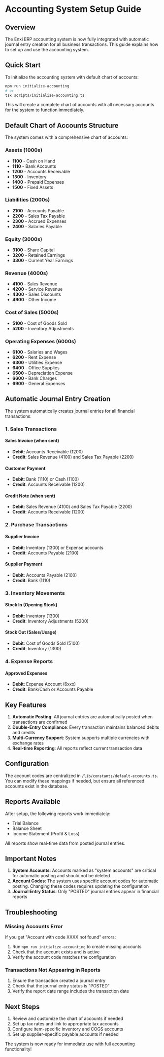 # Accounting System Setup Guide

## Overview

The Enxi ERP accounting system is now fully integrated with automatic journal entry creation for all business transactions. This guide explains how to set up and use the accounting system.

## Quick Start

To initialize the accounting system with default chart of accounts:

```bash
npm run initialize-accounting
# or
tsx scripts/initialize-accounting.ts
```

This will create a complete chart of accounts with all necessary accounts for the system to function immediately.

## Default Chart of Accounts Structure

The system comes with a comprehensive chart of accounts:

### Assets (1000s)
- **1100** - Cash on Hand
- **1110** - Bank Accounts
- **1200** - Accounts Receivable
- **1300** - Inventory
- **1400** - Prepaid Expenses
- **1500** - Fixed Assets

### Liabilities (2000s)
- **2100** - Accounts Payable
- **2200** - Sales Tax Payable
- **2300** - Accrued Expenses
- **2400** - Salaries Payable

### Equity (3000s)
- **3100** - Share Capital
- **3200** - Retained Earnings
- **3300** - Current Year Earnings

### Revenue (4000s)
- **4100** - Sales Revenue
- **4200** - Service Revenue
- **4300** - Sales Discounts
- **4900** - Other Income

### Cost of Sales (5000s)
- **5100** - Cost of Goods Sold
- **5200** - Inventory Adjustments

### Operating Expenses (6000s)
- **6100** - Salaries and Wages
- **6200** - Rent Expense
- **6300** - Utilities Expense
- **6400** - Office Supplies
- **6500** - Depreciation Expense
- **6600** - Bank Charges
- **6900** - General Expenses

## Automatic Journal Entry Creation

The system automatically creates journal entries for all financial transactions:

### 1. Sales Transactions

#### Sales Invoice (when sent)
- **Debit**: Accounts Receivable (1200)
- **Credit**: Sales Revenue (4100) and Sales Tax Payable (2200)

#### Customer Payment
- **Debit**: Bank (1110) or Cash (1100)
- **Credit**: Accounts Receivable (1200)

#### Credit Note (when sent)
- **Debit**: Sales Revenue (4100) and Sales Tax Payable (2200)
- **Credit**: Accounts Receivable (1200)

### 2. Purchase Transactions

#### Supplier Invoice
- **Debit**: Inventory (1300) or Expense accounts
- **Credit**: Accounts Payable (2100)

#### Supplier Payment
- **Debit**: Accounts Payable (2100)
- **Credit**: Bank (1110)

### 3. Inventory Movements

#### Stock In (Opening Stock)
- **Debit**: Inventory (1300)
- **Credit**: Inventory Adjustments (5200)

#### Stock Out (Sales/Usage)
- **Debit**: Cost of Goods Sold (5100)
- **Credit**: Inventory (1300)

### 4. Expense Reports

#### Approved Expenses
- **Debit**: Expense Account (6xxx)
- **Credit**: Bank/Cash or Accounts Payable

## Key Features

1. **Automatic Posting**: All journal entries are automatically posted when transactions are confirmed
2. **Double-Entry Compliance**: Every transaction maintains balanced debits and credits
3. **Multi-Currency Support**: System supports multiple currencies with exchange rates
4. **Real-time Reporting**: All reports reflect current transaction data

## Configuration

The account codes are centralized in `/lib/constants/default-accounts.ts`. You can modify these mappings if needed, but ensure all referenced accounts exist in the database.

## Reports Available

After setup, the following reports work immediately:
- Trial Balance
- Balance Sheet
- Income Statement (Profit & Loss)

All reports show real-time data from posted journal entries.

## Important Notes

1. **System Accounts**: Accounts marked as "system accounts" are critical for automatic posting and should not be deleted
2. **Account Codes**: The system uses specific account codes for automatic posting. Changing these codes requires updating the configuration
3. **Journal Entry Status**: Only "POSTED" journal entries appear in financial reports

## Troubleshooting

### Missing Accounts Error
If you get "Account with code XXXX not found" errors:
1. Run `npm run initialize-accounting` to create missing accounts
2. Check that the account exists and is active
3. Verify the account code matches the configuration

### Transactions Not Appearing in Reports
1. Ensure the transaction created a journal entry
2. Check that the journal entry status is "POSTED"
3. Verify the report date range includes the transaction date

## Next Steps

1. Review and customize the chart of accounts if needed
2. Set up tax rates and link to appropriate tax accounts
3. Configure item-specific inventory and COGS accounts
4. Set up supplier-specific payable accounts if needed

The system is now ready for immediate use with full accounting functionality!